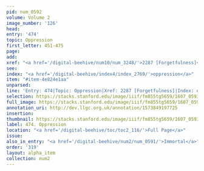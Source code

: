 ```yaml
---
pid: num_0592
volume: Volume 2
image_number: '126'
head:
entry: '474'
topic: Oppression
first_letter: 451-475
page:
add:
xref: "<a href='/digital-beehive/num10/num_3248/'>2287 [Forgetfulness]</a>"
see:
index: "<a href='/digital-beehive/index4/index_2769/'>oppression</a>"
item: "#item-4e824e1aa"
unparsed:
line: 'Entry: 474|Topic: Oppression|Xref: 2287 [Forgetfulness]|Index: oppression|#item-4e824e1aa'
selection: https://stacks.stanford.edu/image/iiif/fm855tg5659/1607_0593/950,3400,2905,461/full/0/default.jpg
full_image: https://stacks.stanford.edu/image/iiif/fm855tg5659/1607_0593/full/full/0/default.jpg
annotation_uri: http://dev.llgc.org.uk/annotation/1573849197725
insertion:
thumbnail: https://stacks.stanford.edu/image/iiif/fm855tg5659/1607_0593/950,3400,600,180/250,/0/default.jpg
label: 474. Oppression
location: "<a href='/digital-beehive/toc/toc2_116/'>Full Page</a>"
issue:
also_in_entry: "<a href='/digital-beehive/num2/num_0591/'>Immortal</a>"
order: '319'
layout: alpha_item
collection: num2
---
```

